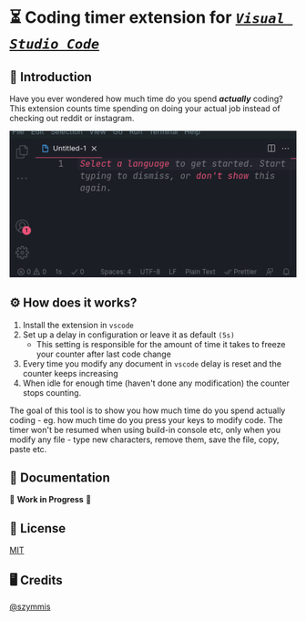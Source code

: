 # ⏳ Coding timer extension for [_`Visual Studio Code`_](https://github.com/microsoft/vscode)

## 💬 Introduction

Have you ever wondered how much time do you spend **_actually_** coding?\
This extension counts time spending on doing your actual job instead of checking out reddit or instagram.

![Extension preview](./misc/video.gif)

## ⚙️ How does it works?

1. Install the extension in `vscode`
2. Set up a delay in configuration or leave it as default `(5s)`
   - This setting is responsible for the amount of time it takes to freeze your counter after last code change
3. Every time you modify any document in `vscode` delay is reset and the counter keeps increasing
4. When idle for enough time (haven't done any modification) the counter stops counting.

The goal of this tool is to show you how much time do you spend actually coding - eg. how much time do you press your keys to modify code. The timer won't be resumed when using build-in console etc, only when you modify any file - type new characters, remove them, save the file, copy, paste etc.

## 📝 Documentation

🚧 **Work in Progress** 🚧

## 🏦 License

[MIT](https://github.com/szymmis/tsgl/blob/main/LICENSE)

## 🖥️ Credits

[@szymmis](https://github.com/szymmis)
